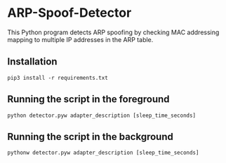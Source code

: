 # ARP-Spoof-Detector
This Python program detects ARP spoofing by checking MAC addressing mapping to multiple IP addresses in the ARP table.

## Installation
```
pip3 install -r requirements.txt
```

## Running the script in the foreground
```
python detector.pyw adapter_description [sleep_time_seconds]
```

## Running the script in the background
```
pythonw detector.pyw adapter_description [sleep_time_seconds]
```
